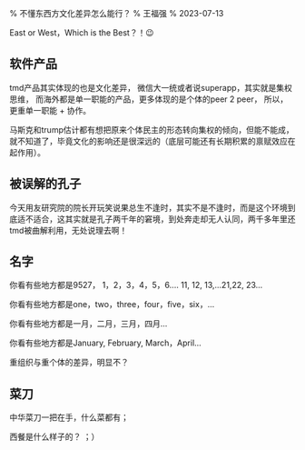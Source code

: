 % 不懂东西方文化差异怎么能行？
% 王福强
% 2023-07-13

East or West，Which is the Best？！😉

## 软件产品

tmd产品其实体现的也是文化差异， 微信大一统或者说superapp，其实就是集权思维， 而海外都是单一职能的产品，更多体现的是个体的peer 2 peer， 所以，更重单一职能 + 协作。

马斯克和trump估计都有想把原来个体民主的形态转向集权的倾向，但能不能成，就不知道了，毕竟文化的影响还是很深远的（底层可能还有长期积累的禀赋效应在起作用）。

## 被误解的孔子

今天用友研究院的院长开玩笑说果总生不逢时，其实不是不逢时，而是这个环境到底适不适合，这其实就是孔子两千年的窘境，到处奔走却无人认同，两千多年里还tmd被曲解利用，无处说理去啊！

## 名字

你看有些地方都是9527， 1，2，3，4，5，6.... 11, 12, 13,...21,22, 23...

你看有些地方都是one，two，three，four，five，six，...

你看有些地方都是一月，二月，三月，四月...

你看有些地方都是January, February, March，April...

重组织与重个体的差异，明显不？


## 菜刀

中华菜刀一把在手，什么菜都有；

西餐是什么样子的？ ；）


